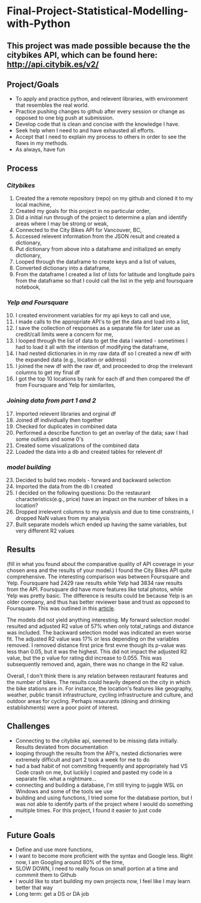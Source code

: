 # Final-Project-Statistical-Modelling-with-Python

## This project was made possible because the the citybikes API, which can be found here: http://api.citybik.es/v2/

## Project/Goals
- To apply and practice python, and relevent libraries, with environment that resembles the real world.
- Practice pushing changes to github after every session or change as opposed to one big push at submission.
- Develop code that is clean and concise with the knowledge I have.
- Seek help when I need to and have exhausted all efforts.
- Accept that I need to explain my process to others in order to see the flaws in my methods.
- As always, have fun

## Process
### _Citybikes_
1. Created the a remote repository (repo) on my github and cloned it to my local machine,
2. Created my goals for this project in no particular order, 
3. Did a initial run through of the project to determine a plan and identify areas where I may be strong or weak,
4. Connected to the City Bikes API for Vancouver, BC,
5. Accessed relevent information from the JSON result and created a dictionary,
6. Put dictionary from above into a dataframe and initialized an empty dictionary,
7. Looped through the dataframe to create keys and a list of values,
8. Converted dictionary into a dataframe,
9. From the dataframe I created a list of lists for latitude and longitude pairs from the dataframe so that I could call the list in the yelp and foursquare notebook,
### _Yelp and Foursquare_
10. I created environment variables for my api keys to call and use,
11. I made calls to the appropriate API's to get the data and load into a list,
12. I save the collection of responses as a separate file for later use as credit/call limits were a concern for me,
13. I looped through the list of data to get the data I wanted - sometimes I had to load it all with the intention of modifying the dataframe,
14. I had nested dictionaries in in my raw data df so I created a new df with the expanded data (e.g., location or address)
15. I joined the new df with the raw df, and proceeded to drop the irrelevant columns to get my final df
16. I got the top 10 locations by rank for each df and then compared the df from Foursquare and Yelp for similarites,
### _Joining data from part 1 and 2_
17. Imported relevent libraries and orginal df
18. Joined df individually then together
19. Checked for duplicates in combined data
20. Performed a describe function to get an overlay of the data; saw I had some outliers and some 0's
21. Created some visualizations of the combined data
22. Loaded the data into a db and created tables for relevent df
### _model building_
23. Decided to build two models - forward and backward selection
24. Imported the data from the db I created
25. I decided on the following questions: Do the restaurant characteristics(e.g., price) have an impact on the number of bikes in a location?
26. Dropped irrelevent columns to my analysis and due to time constraints, I dropped NaN values from my analysis
27. Built separate models which ended up having the same variables, but very different R2 values



## Results
(fill in what you found about the comparative quality of API coverage in your chosen area and the results of your model.)
I found the City Bikes API quite comprehensive. The interesting comparison was between Foursquare and Yelp. Foursquare had 2429 raw results while Yelp had 3834 raw results from the API. Foursquare did have more features like total photos, while Yelp was pretty basic. The difference is results could be because Yelp is an older company, and thus has better reviewer base and trust as opposed to Foursquare. This was outlined in this [article](https://medium.com/similar-app-development/yelp-vs-foursquare-two-similar-platforms-with-a-completely-different-approach-8bd40ae895e2).

The models did not yield anything interesting. My forward selection model resulted and adjusted R2 value of 57% when only total_ratings and distance was included. The backward selection model was indicated an even worse fit. The adjusted R2 value was 17% or less depending on the variables removed. I removed distance first price first evne though its p-value was less than 0.05, but it was the highest. This did not impact the adjusted R2 value, but the p value for rating did increase to 0.055. This was subsequently removed and, again, there was no change in the R2 value.

Overall, I don't think there is any relation between restaurant features and the number of bikes. The results could heavily depend on the city in which the bike stations are in. For instance, the location's features like geography, weather, public transit infrastructure, cycling infrastructure and culture, and outdoor areas for cycling. Perhaps resaurants (dining and drinking establishments) were a poor point of interest.

## Challenges 
- Connecting to the citybike api, seemed to be missing data initially. Results deviated from documentation
- looping through the results from the API's, nested dictionaries were extremely difficult and part 2 took a week for me to do
- had a bad habit of not commiting frequently and appropriately had VS Code crash on me, but luckily I copied and pasted my code in a separate file. what a nightmare...
- connecting and building a database, I'm still trying to juggle WSL on Windows and some of the tools we use
- building and using functions, I tried some for the database portion, but I was not able to identify parts of the project where I would do something multiple times. For this project, I found it easier to just code
- 


## Future Goals
- Define and use more functions,
- I want to become more proficient with the syntax and Google less. Right now, I am Googling around 80% of the time,
- SLOW DOWN, I need to really focus on small portion at a time and commmit them to Github
- I would like to start building my own projects now, I feel like I may learn better that way
- Long term: get a DS or DA job